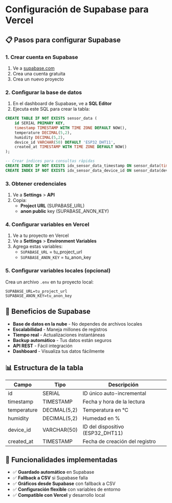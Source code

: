 # Configuración de Supabase para Vercel

## 📋 Pasos para configurar Supabase

### 1. Crear cuenta en Supabase
1. Ve a [supabase.com](https://supabase.com)
2. Crea una cuenta gratuita
3. Crea un nuevo proyecto

### 2. Configurar la base de datos
1. En el dashboard de Supabase, ve a **SQL Editor**
2. Ejecuta este SQL para crear la tabla:

```sql
CREATE TABLE IF NOT EXISTS sensor_data (
    id SERIAL PRIMARY KEY,
    timestamp TIMESTAMP WITH TIME ZONE DEFAULT NOW(),
    temperature DECIMAL(5,2),
    humidity DECIMAL(5,2),
    device_id VARCHAR(50) DEFAULT 'ESP32_DHT11',
    created_at TIMESTAMP WITH TIME ZONE DEFAULT NOW()
);

-- Crear índices para consultas rápidas
CREATE INDEX IF NOT EXISTS idx_sensor_data_timestamp ON sensor_data(timestamp);
CREATE INDEX IF NOT EXISTS idx_sensor_data_device_id ON sensor_data(device_id);
```

### 3. Obtener credenciales
1. Ve a **Settings** > **API**
2. Copia:
   - **Project URL** (SUPABASE_URL)
   - **anon public** key (SUPABASE_ANON_KEY)

### 4. Configurar variables en Vercel
1. Ve a tu proyecto en Vercel
2. Ve a **Settings** > **Environment Variables**
3. Agrega estas variables:
   - `SUPABASE_URL` = tu_project_url
   - `SUPABASE_ANON_KEY` = tu_anon_key

### 5. Configurar variables locales (opcional)
Crea un archivo `.env` en tu proyecto local:
```
SUPABASE_URL=tu_project_url
SUPABASE_ANON_KEY=tu_anon_key
```

## 🚀 Beneficios de Supabase

- **Base de datos en la nube** - No dependes de archivos locales
- **Escalabilidad** - Maneja millones de registros
- **Tiempo real** - Actualizaciones instantáneas
- **Backup automático** - Tus datos están seguros
- **API REST** - Fácil integración
- **Dashboard** - Visualiza tus datos fácilmente

## 📊 Estructura de la tabla

| Campo | Tipo | Descripción |
|-------|------|-------------|
| id | SERIAL | ID único auto-incremental |
| timestamp | TIMESTAMP | Fecha y hora de la lectura |
| temperature | DECIMAL(5,2) | Temperatura en °C |
| humidity | DECIMAL(5,2) | Humedad en % |
| device_id | VARCHAR(50) | ID del dispositivo (ESP32_DHT11) |
| created_at | TIMESTAMP | Fecha de creación del registro |

## 🔧 Funcionalidades implementadas

- ✅ **Guardado automático** en Supabase
- ✅ **Fallback a CSV** si Supabase falla
- ✅ **Gráficos desde Supabase** con fallback a CSV
- ✅ **Configuración flexible** con variables de entorno
- ✅ **Compatible con Vercel** y desarrollo local
